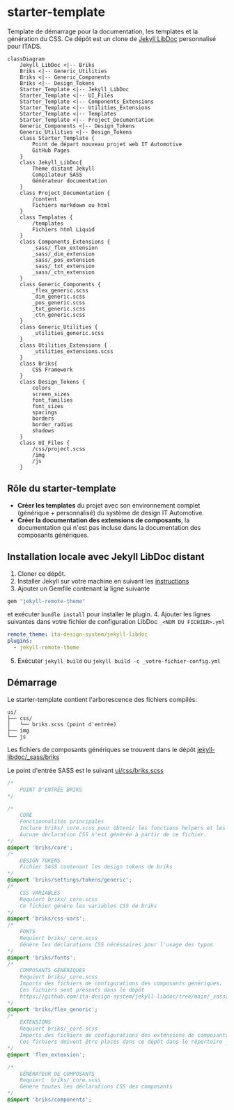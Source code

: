 # starter-template

Template de démarrage pour la documentation, les templates et la génération du CSS. Ce dépôt est un clone de [Jekyll LibDoc](https://olivier3lanc.github.io/Jekyll-LibDoc/) personnalisé pour ITADS.

```mermaid
classDiagram
    Jekyll_LibDoc <|-- Briks
    Briks <|-- Generic_Utilities
    Briks <|-- Generic_Components
    Briks <|-- Design_Tokens
    Starter_Template <|-- Jekyll_LibDoc
    Starter_Template <|-- UI_Files
    Starter_Template <|-- Components_Extensions
    Starter_Template <|-- Utilities_Extensions
    Starter_Template <|-- Templates
    Starter_Template <|-- Project_Documentation
    Generic_Components <|-- Design_Tokens
    Generic_Utilities <|-- Design_Tokens
    class Starter_Template {
        Point de départ nouveau projet web IT Automotive
        GitHub Pages
    }
    class Jekyll_LibDoc{
        Thème distant Jekyll
        Compilateur SASS
        Générateur documentation
    }
    class Project_Documentation {
        /content
        Fichiers markdown ou html
    }
    class Templates {
        /templates
        Fichiers html Liquid
    }
    class Components_Extensions {
        _sass/_flex_extension
        _sass/_dim_extension
        _sass/_pos_extension
        _sass/_txt_extension
        _sass/_ctn_extension
    }
    class Generic_Components {
        _flex_generic.scss
        _dim_generic.scss
        _pos_generic.scss
        _txt_generic.scss
        _ctn_generic.scss
    }
    class Generic_Utilities {
        _utilities_generic.scss
    }
    class Utilities_Extensions {
        _utilities_extensions.scss
    }
    class Briks{
        CSS Framework
    }
    class Design_Tokens {
        colors
        screen_sizes
        font_families
        font_sizes
        spacings
        borders
        border_radius
        shadows
    }
    class UI_Files {
        /css/project.scss
        /img
        /js
    }
```

## Rôle du starter-template

* **Créer les templates** du projet avec son environnement complet (générique + personnalisé) du système de design IT Automotive.
* **Créer la documentation des extensions de composants**, la documentation qui n'est pas incluse dans la documentation des composants génériques.

## Installation locale avec Jekyll LibDoc distant

1. Cloner ce dépôt.
2. Installer Jekyll sur votre machine en suivant les [instructions](https://jekyllrb.com/docs/)
3. Ajouter un Gemfile contenant la ligne suivante

  ```ruby
  gem "jekyll-remote-theme"
  ```
  et exécuter `bundle install` pour installer le plugin.
4. Ajouter les lignes suivantes dans votre fichier de configuration LibDoc `_<NOM DU FICHIER>.yml`

  ```yml
  remote_theme: ita-design-system/jekyll-libdoc
  plugins:
    - jekyll-remote-theme
  ```
5. Exécuter `jekyll build` ou `jekyll build -c _votre-fichier-config.yml`

## Démarrage

Le starter-template contient l'arborescence des fichiers compilés:

```
ui/
├── css/
│   └── briks.scss (point d'entrée)
├── img
└── js
```

Les fichiers de composants génériques se trouvent dans le dépôt [jekyll-libdoc/_sass/briks](https://github.com/ita-design-system/jekyll-libdoc/tree/main/_sass/briks)

Le point d'entrée SASS est le suivant [ui/css/briks.scss](ui/css/briks.scss)

```scss
/*
    POINT D'ENTRÉE BRIKS
*/

/*
    CORE
    Fonctionnalités principales 
    Inclure briks/_core.scss pour obtenir les fonctions helpers et les mixins.
    Aucune déclaration CSS n'est générée à partir de ce fichier.
*/
@import 'briks/core';
/*
    DESIGN TOKENS
    Fichier SASS contenant les design tokens de briks
*/
@import 'briks/settings/tokens/generic';
/*
    CSS VARIABLES
    Requiert briks/_core.scss
    Ce fichier génère les variables CSS de briks
*/
@import 'briks/css-vars';
/*
    FONTS
    Requiert briks/_core.scss
    Génère les déclarations CSS nécéssaires pour l'usage des typos
*/
@import 'briks/fonts';
/*
    COMPOSANTS GÉNÉRIQUES
    Requiert briks/_core.scss
    Imports des fichiers de configurations des composants génériques.
    Ces fichiers sont présents dans le dépôt
    https://github.com/ita-design-system/jekyll-libdoc/tree/main/_sass/briks
*/
@import 'briks/flex_generic';
/*
    EXTENSIONS
    Requiert briks/_core.scss
    Imports des fichiers de configurations des extensions de composants.
    Ces fichiers doivent être placés dans ce dépôt dans le répertoire _sass
*/
@import 'flex_extension';

/*
    GÉNÉRATEUR DE COMPOSANTS
    Requiert  briks/_core.scss
    Génère toutes les déclarations CSS des composants
*/
@import 'briks/components';
```